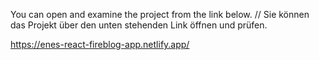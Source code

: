 You can open and examine the project from the link below. // Sie können das Projekt über den unten stehenden Link öffnen und prüfen.

https://enes-react-fireblog-app.netlify.app/


